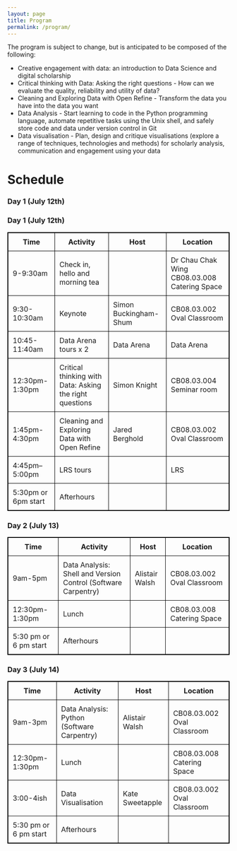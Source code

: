 ```yaml
---
layout: page
title: Program
permalink: /program/
---
```

The program is subject to change, but is anticipated to be composed of the following:

* Creative engagement with data: an introduction to Data Science and digital scholarship
* Critical thinking with Data: Asking the right questions - How can we evaluate the quality, reliability and utility of data?
* Cleaning and Exploring Data with Open Refine - Transform the data you have into the data you want
* Data Analysis - Start learning to code in the Python programming language, automate repetitive tasks using the Unix shell, and safely store code and data under version control in Git
* Data visualisation - Plan, design and critique visualisations (explore a range of techniques, technologies and methods) for scholarly analysis, communication and engagement using your data

# Schedule

### Day 1 (July 12th) 

<html>
<head>
<style>
table, th, td {
    border: 1px solid black;
    border-collapse: collapse;
}
th, td {
    padding: 10px;
}
</style>
</head>
<body>

<h3><a id="Day_1_July_12th_1"></a>Day 1 (July 12th)</h3>
<table class="table table-striped table-bordered">
<thead>
<tr>
<th>Time</th>
<th>Activity</th>
<th>Host</th>
<th>Location</th>
</tr>
</thead>
<tbody>
<tr>
<td>9-9:30am</td>
<td>Check in, hello and morning tea</td>
<td></td>
<td>Dr Chau Chak Wing CB08.03.008 Catering Space</td>
</tr>
<tr>
<td>9:30-10:30am</td>
<td>Keynote</td>
<td>Simon Buckingham-Shum</td>
<td>CB08.03.002 Oval Classroom</td>
</tr>
<tr>
<td>10:45-11:40am</td>
<td>Data Arena tours x 2</td>
<td>Data Arena</td>
<td>Data Arena</td>
</tr>
<tr>
<td>12:30pm-1:30pm</td>
<td>Critical thinking with Data: Asking the right questions</td>
<td>Simon Knight</td>
<td>CB08.03.004 Seminar room</td>
</tr>
<tr>
<td>1:45pm-4:30pm</td>
<td>Cleaning and Exploring Data with Open Refine</td>
<td>Jared Berghold</td>
<td>CB08.03.002 Oval Classroom</td>
</tr>
<tr>
<td>4:45pm–5:00pm</td>
<td>LRS tours</td>
<td></td>
<td>LRS</td>
</tr>
<tr>
<td>5:30pm or 6pm start</td>
<td>Afterhours</td>
<td></td>
<td></td>
</tr>
</tbody>
</table>
<h3><a id="Day_2_July_13_13"></a>Day 2 (July 13)</h3>
<table class="table table-striped table-bordered">
<thead>
<tr>
<th>Time</th>
<th>Activity</th>
<th>Host</th>
<th>Location</th>
</tr>
</thead>
<tbody>
<tr>
<td>9am-5pm</td>
<td>Data Analysis: Shell and Version Control (Software Carpentry)</td>
<td>Alistair Walsh</td>
<td>CB08.03.002 Oval Classroom</td>
</tr>
<tr>
<td>12:30pm-1:30pm</td>
<td>Lunch</td>
<td></td>
<td>CB08.03.008 Catering Space</td>
</tr>
<tr>
<td>5:30 pm or 6 pm start</td>
<td>Afterhours</td>
<td></td>
<td></td>
</tr>
</tbody>
</table>
<h3><a id="Day_3__July_14_21"></a>Day 3  (July 14)</h3>
<table class="table table-striped table-bordered">
<thead>
<tr>
<th>Time</th>
<th>Activity</th>
<th>Host</th>
<th>Location</th>
</tr>
</thead>
<tbody>
<tr>
<td>9am-3pm</td>
<td>Data Analysis: Python (Software Carpentry)</td>
<td>Alistair Walsh</td>
<td>CB08.03.002 Oval Classroom</td>
</tr>
<tr>
<td>12:30pm-1:30pm</td>
<td>Lunch</td>
<td></td>
<td>CB08.03.008 Catering Space</td>
</tr>
<tr>
<td>3:00-4ish</td>
<td>Data Visualisation</td>
<td>Kate Sweetapple</td>
<td>CB08.03.002 Oval Classroom</td>
</tr>
<tr>
<td>5:30 pm or 6 pm start</td>
<td>Afterhours</td>
<td></td>
<td></td>
</tr>
</tbody>
</table>

</body></html>
